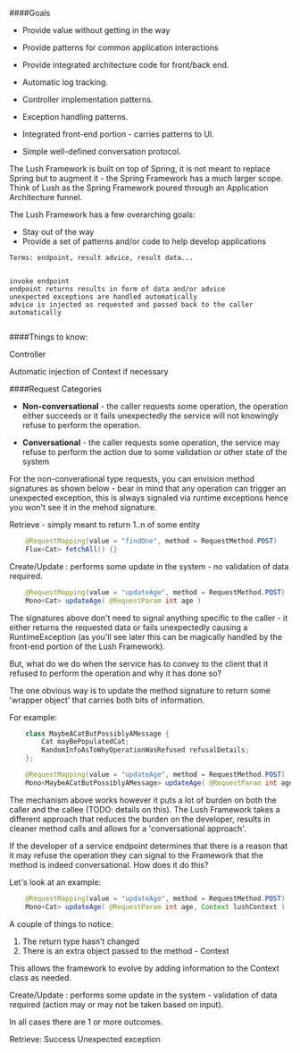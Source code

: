 
####Goals
* Provide value without getting in the way
* Provide patterns for common application interactions
* Provide integrated architecture code for front/back end.


* Automatic log tracking.
* Controller implementation patterns.
* Exception handling patterns.
* Integrated front-end portion - carries patterns to UI.
* Simple well-defined conversation protocol.



The Lush Framework is built on top of Spring, it is not meant to replace Spring but to augment it - the Spring Framework has a much larger scope.  Think of Lush as the Spring Framework poured through an Application Architecture funnel.

The Lush Framework has a few overarching goals:

* Stay out of the way
* Provide a set of patterns and/or code to help develop applications


 ```text
Terms: endpoint, result advice, result data...


invoke endpoint
endpoint returns results in form of data and/or advice
unexpected exceptions are handled automatically
advice is injected as requested and passed back to the caller automatically


```



####Things to know:


Controller

Automatic injection of Context if necessary





####Request Categories
* **Non-conversational** - the caller requests some operation, the operation either succeeds or it fails unexpectedly the service will not knowingly refuse to perform the operation.
 
* **Conversational** - the caller requests some operation, the service may refuse to perform the action due to some validation or other state of the system

For the non-converational type requests, you can envision method signatures as shown below - bear in mind that any operation can trigger an unexpected exception, this is always signaled via runtime exceptions hence you won't see it in the mehod signature.


Retrieve - simply meant to return 1..n of some entity
```java
    @RequestMapping(value = "findOne", method = RequestMethod.POST)
    Flux<Cat> fetchAll() {}
```

Create/Update : performs some update in the system - no validation of data required.
```java
    @RequestMapping(value = "updateAge", method = RequestMethod.POST)
    Mono<Cat> updateAge( @RequestParam int age )
```


The signatures above don't need to signal anything specific to the caller - it either returns the requested data or fails unexpectedly causing a RuntimeException (as you'll see later this can be magically handled by the front-end portion of the Lush Framework).  

But, what do we do when the service has to convey to the client that it refused to perform the operation and why it has done so?

The one obvious way is to update the method signature to return some 'wrapper object' that carries both bits of information.  

For example:
```java
    class MaybeACatButPossiblyAMessage {
        Cat mayBePopulatedCat;
        RandomInfoAsToWhyOperationWasRefused refusalDetails;
    };

    @RequestMapping(value = "updateAge", method = RequestMethod.POST)
    Mono<MaybeACatButPossiblyAMessage> updateAge( @RequestParam int age )
```

The mechanism above works however it puts a lot of burden on both the caller and the callee (TODO: details on this).  The Lush Framework takes a different approach that reduces the burden on the developer, results in cleaner method calls and allows for a 'conversational approach'.

If the developer of a service endpoint determines that there is a reason that it may refuse the operation they can signal to the Framework that the method is indeed conversational.  How does it do this?  

Let's look at an example:
```java
    @RequestMapping(value = "updateAge", method = RequestMethod.POST)
    Mono<Cat> updateAge( @RequestParam int age, Context lushContext )
```

A couple of things to notice:

1. The return type hasn't changed
2. There is an extra object passed to the method - Context


This allows the framework to evolve by adding information to the Context class as needed.






Create/Update : performs some update in the system - validation of data required (action may or may not be taken based on input).


In all cases there are 1 or more outcomes.

Retrieve:
Success
Unexpected exception




